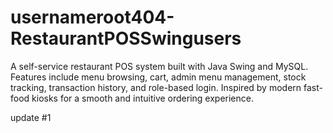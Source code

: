 # usernameroot404-RestaurantPOSSwingusers
A self-service restaurant POS system built with Java Swing and MySQL. Features include menu browsing, cart, admin menu management, stock tracking, transaction history, and role-based login. Inspired by modern fast-food kiosks for a smooth and intuitive ordering experience.

update #1
